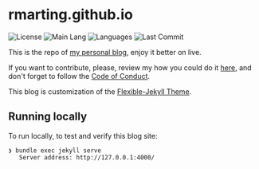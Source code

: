 # rmarting.github.io

![License](https://img.shields.io/github/license/rmarting/rmarting.github.io?style=plastic)
![Main Lang](https://img.shields.io/github/languages/top/rmarting/rmarting.github.io)
![Languages](https://img.shields.io/github/languages/count/rmarting/rmarting.github.io)
![Last Commit](https://img.shields.io/github/last-commit/rmarting/rmarting.github.io)

This is the repo of [my personal blog](https://blog.jromanmartin.io), enjoy it better on live.

If you want to contribute, please, review my how you could do it [here](./CONTRIBUTING.md), and
don't forget to follow the [Code of Conduct](./CODE_OF_CONDUCT.md).

This blog is customization of the [Flexible-Jekyll Theme](https://github.com/artemsheludko/flexible-jekyll).

## Running locally

To run locally, to test and verify this blog site:

```
❯ bundle exec jekyll serve
   Server address: http://127.0.0.1:4000/
```
